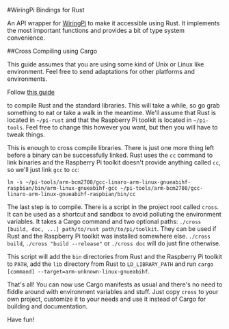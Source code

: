 #WiringPi Bindings for Rust

An API wrapper for [WiringPi](http://wiringpi.com/) to make it accessible
using Rust. It implements the most important functions and provides a bit of
type system convenience.

##Cross Compiling using Cargo

This guide assumes that you are using some kind of Unix or Linux like
environment. Feel free to send adaptations for other platforms and
environments.

Follow [this guide](https://github.com/npryce/rusty-pi/blob/master/doc/compile-the-compiler.asciidoc)

to compile Rust and the standard libraries. This will take a while, so go grab
something to eat or take a walk in the meantime. We'll assume that Rust is
located in `~/pi-rust` and that the Raspberry Pi toolkit is located in
`~/pi-tools`. Feel free to change this however you want, but then you will
have to tweak things.

This is enough to cross compile libraries. There is just one more thing left
before a binary can be successfully linked. Rust uses the `cc` command to link
binaries and the Raspberry Pi toolkit doesn't provide anything called `cc`, so
we'll just link `gcc` to `cc`:

```
ln -s ~/pi-tools/arm-bcm2708/gcc-linaro-arm-linux-gnueabihf-raspbian/bin/arm-linux-gnueabihf-gcc ~/pi-tools/arm-bcm2708/gcc-linaro-arm-linux-gnueabihf-raspbian/bin/cc
```

The last step is to compile. There is a script in the project root called
`cross`. It can be used as a shortcut and sandbox to avoid polluting the
environment variables. It takes a Cargo command and two optional paths:
`./cross [build, doc, ...] path/to/rust path/to/pi/toolkit`. They can be used
if Rust and the Raspberry Pi toolkit was installed somewhere else. `./cross
build`, `./cross "build --release"` or `./cross doc` will do just fine otherwise.

This script will add the `bin` directories from Rust and the Raspberry Pi
toolkit to `PATH`, add the `lib` directory from Rust to `LD_LIBRARY_PATH` and
run `cargo [command] --target=arm-unknown-linux-gnueabihf`.

That's all! You can now use Cargo manifests as usual and there's no need to
fiddle around with environment variables and stuff. Just copy `cross` to your
own project, customize it to your needs and use it instead of Cargo for
building and documentation.

Have fun!
